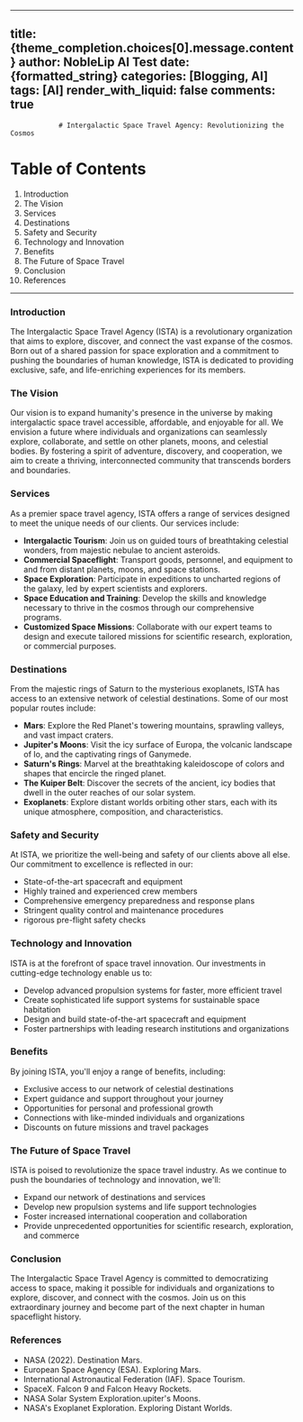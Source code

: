 
---
title: {theme_completion.choices[0].message.content}
author: NobleLip AI Test
date: {formatted_string}
categories: [Blogging, AI]
tags: [AI]
render_with_liquid: false
comments: true
---
			
				# Intergalactic Space Travel Agency: Revolutionizing the Cosmos

**Table of Contents**
======================

1. Introduction
2. The Vision
3. Services
4. Destinations
5. Safety and Security
6. Technology and Innovation
7. Benefits
8. The Future of Space Travel
9. Conclusion
10. References

---

### Introduction

The Intergalactic Space Travel Agency (ISTA) is a revolutionary organization that aims to explore, discover, and connect the vast expanse of the cosmos. Born out of a shared passion for space exploration and a commitment to pushing the boundaries of human knowledge, ISTA is dedicated to providing exclusive, safe, and life-enriching experiences for its members.

### The Vision

Our vision is to expand humanity's presence in the universe by making intergalactic space travel accessible, affordable, and enjoyable for all. We envision a future where individuals and organizations can seamlessly explore, collaborate, and settle on other planets, moons, and celestial bodies. By fostering a spirit of adventure, discovery, and cooperation, we aim to create a thriving, interconnected community that transcends borders and boundaries.

### Services

As a premier space travel agency, ISTA offers a range of services designed to meet the unique needs of our clients. Our services include:

* **Intergalactic Tourism**: Join us on guided tours of breathtaking celestial wonders, from majestic nebulae to ancient asteroids.
* **Commercial Spaceflight**: Transport goods, personnel, and equipment to and from distant planets, moons, and space stations.
* **Space Exploration**: Participate in expeditions to uncharted regions of the galaxy, led by expert scientists and explorers.
* **Space Education and Training**: Develop the skills and knowledge necessary to thrive in the cosmos through our comprehensive programs.
* **Customized Space Missions**: Collaborate with our expert teams to design and execute tailored missions for scientific research, exploration, or commercial purposes.

### Destinations

From the majestic rings of Saturn to the mysterious exoplanets, ISTA has access to an extensive network of celestial destinations. Some of our most popular routes include:

* **Mars**: Explore the Red Planet's towering mountains, sprawling valleys, and vast impact craters.
* **Jupiter's Moons**: Visit the icy surface of Europa, the volcanic landscape of Io, and the captivating rings of Ganymede.
* **Saturn's Rings**: Marvel at the breathtaking kaleidoscope of colors and shapes that encircle the ringed planet.
* **The Kuiper Belt**: Discover the secrets of the ancient, icy bodies that dwell in the outer reaches of our solar system.
* **Exoplanets**: Explore distant worlds orbiting other stars, each with its unique atmosphere, composition, and characteristics.

### Safety and Security

At ISTA, we prioritize the well-being and safety of our clients above all else. Our commitment to excellence is reflected in our:

* State-of-the-art spacecraft and equipment
* Highly trained and experienced crew members
* Comprehensive emergency preparedness and response plans
* Stringent quality control and maintenance procedures
* rigorous pre-flight safety checks

### Technology and Innovation

ISTA is at the forefront of space travel innovation. Our investments in cutting-edge technology enable us to:

* Develop advanced propulsion systems for faster, more efficient travel
* Create sophisticated life support systems for sustainable space habitation
* Design and build state-of-the-art spacecraft and equipment
* Foster partnerships with leading research institutions and organizations

### Benefits

By joining ISTA, you'll enjoy a range of benefits, including:

* Exclusive access to our network of celestial destinations
* Expert guidance and support throughout your journey
* Opportunities for personal and professional growth
* Connections with like-minded individuals and organizations
* Discounts on future missions and travel packages

### The Future of Space Travel

ISTA is poised to revolutionize the space travel industry. As we continue to push the boundaries of technology and innovation, we'll:

* Expand our network of destinations and services
* Develop new propulsion systems and life support technologies
* Foster increased international cooperation and collaboration
* Provide unprecedented opportunities for scientific research, exploration, and commerce

### Conclusion

The Intergalactic Space Travel Agency is committed to democratizing access to space, making it possible for individuals and organizations to explore, discover, and connect with the cosmos. Join us on this extraordinary journey and become part of the next chapter in human spaceflight history.

### References

* NASA (2022). Destination Mars.
* European Space Agency (ESA). Exploring Mars.
* International Astronautical Federation (IAF). Space Tourism.
* SpaceX. Falcon 9 and Falcon Heavy Rockets.
* NASA Solar System Exploration.upiter's Moons.
* NASA's Exoplanet Exploration. Exploring Distant Worlds.